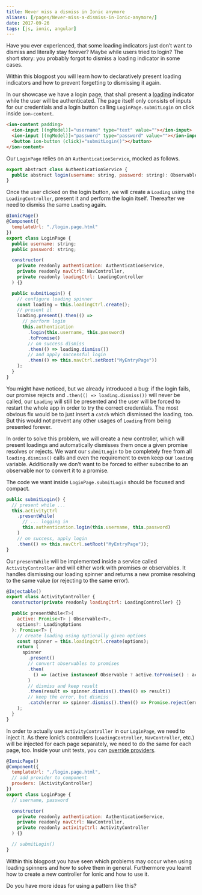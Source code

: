 ```yaml
---
title: Never miss a dismiss in Ionic anymore
aliases: [/pages/Never-miss-a-dismiss-in-Ionic-anymore/]
date: 2017-09-26
tags: [js, ionic, angular]
---
```


Have you ever experienced, that some loading indicators just don’t want to dismiss and literally stay forever? Maybe while users tried to login? The short story: you probably forgot to dismiss a loading indicator in some cases.

Within this blogpost you will learn how to declaratively present loading indicators and how to prevent forgetting to dismissing it again.

In our showcase we have a login page, that shall present a [loading](https://ionicframework.com/docs/components/#loading) indicator while the user will be authenticated. The page itself only consists of inputs for our credentials and a login button calling `LoginPage.submitLogin` on click inside `ion-content`.

```html
<ion-content padding>
  <ion-input [(ngModel)]="username" type="text" value=""></ion-input>
  <ion-input [(ngModel)]="password" type="password" value=""></ion-input>
  <button ion-button (click)="submitLogin()"></button>
</ion-content>
```

Our `LoginPage` relies on an `AuthenticationService`, mocked as follows.

```javascript
export abstract class AuthenticationService {
  public abstract login(username: string, password: string): Observable<void>;
}
```

Once the user clicked on the login button, we will create a `Loading` using the `LoadingController`, present it and perform the login itself. Thereafter we need to dismiss the same `Loading` again.

```javascript
@IonicPage()
@Component({
  templateUrl: "./login.page.html"
})
export class LoginPage {
  public username: string;
  public password: string;

  constructor(
    private readonly authentication: AuthenticationService,
    private readonly navCtrl: NavController,
    private readonly loadingCtrl: LoadingController
  ) {}

  public submitLogin() {
    // configure loading spinner
    const loading = this.loadingCtrl.create();
    // present it
    loading.present().then(() =>
      // perform login
      this.authentication
        .login(this.username, this.password)
        .toPromise()
        // on success dismiss
        .then(() => loading.dismiss())
        // and apply successful login
        .then(() => this.navCtrl.setRoot("MyEntryPage"))
    );
  }
}
```

You might have noticed, but we already introduced a bug: if the login fails, our promise rejects and `.then(() => loading.dismiss())` will never be called, our `Loading` will still be presented and the user will be forced to restart the whole app in order to try the correct credentials.
The most obvious fix would be to just insert a `catch` which dismissed the loading, too. But this would not prevent any other usages of `Loading` from being presented forever.

In order to solve this problem, we will create a new controller, which will present loadings and automatically dismisses them once a given promise resolves or rejects.
We want our `submitLogin` to be completely free from all `loading.dismiss()` calls and even the requirement to even keep our `loading` variable. Additionally we don’t want to be forced to either subscribe to an observable nor to convert it to a promise.

The code we want inside `LoginPage.submitLogin` should be focused and compact.

```javascript
public submitLogin() {
  // present while ...
  this.activityCtrl
    .presentWhile(
      // ... logging in
      this.authentication.login(this.username, this.password)
    )
    // on success, apply login
    .then(() => this.navCtrl.setRoot("MyEntryPage"));
}
```

Our `presentWhile` will be implemented inside a service called `ActivityController` and will either work with promises or observables. It handles dismissing our loading spinner and returns a new promise resolving to the same value (or rejecting to the same error).

```javascript
@Injectable()
export class ActivityController {
  constructor(private readonly loadingCtrl: LoadingController) {}

  public presentWhile<T>(
    active: Promise<T> | Observable<T>,
    options?: LoadingOptions
  ): Promise<T> {
    // create loading using optionally given options
    const spinner = this.loadingCtrl.create(options);
    return (
      spinner
        .present()
        // convert observables to promises
        .then(
          () => (active instanceof Observable ? active.toPromise() : active)
        )
        // dismiss and keep result
        .then(result => spinner.dismiss().then(() => result))
        // keep the error, but dismiss
        .catch(error => spinner.dismiss().then(() => Promise.reject(error)))
    );
  }
}
```

In order to actually use `ActivityController` in our `LoginPage`, we need to inject it. As there Ionic’s controllers (`LoadingController`, `NavController`, etc.) will be injected for each page separately, we need to do the same for each page, too.
Inside your unit tests, you can [override providers](https://angular.io/guide/testing#component-override).

```javascript
@IonicPage()
@Component({
  templateUrl: "./login.page.html",
  // add provider to component
  provders: [ActivityController]
})
export class LoginPage {
  // username, password

  constructor(
    private readonly authentication: AuthenticationService,
    private readonly navCtrl: NavController,
    private readonly activityCtrl: ActivityController
  ) {}

  // submitLogin()
}
```

Within this blogpost you have seen which problems may occur when using loading spinners and how to solve them in general. Furthermore you learnt how to create a new controller for Ionic and how to use it.

Do you have more ideas for using a pattern like this?
